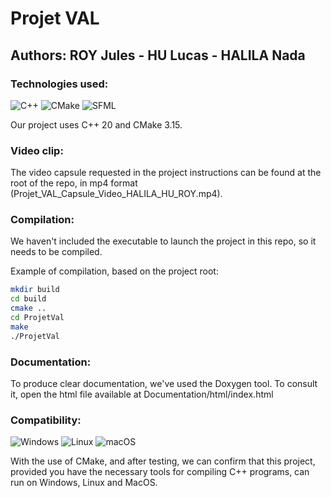# Projet VAL

## Authors: ROY Jules - HU Lucas - HALILA Nada

### Technologies used:

![C++](https://a11ybadges.com/badge?logo=cplusplus) ![CMake](https://a11ybadges.com/badge?logo=cmake) ![SFML](https://a11ybadges.com/badge?logo=sfml)

Our project uses C++ 20 and CMake 3.15.

### Video clip:

The video capsule requested in the project instructions can be found at the root of the repo, in mp4 format (Projet_VAL_Capsule_Video_HALILA_HU_ROY.mp4).

### Compilation:

We haven't included the executable to launch the project in this repo, so it needs to be compiled.

Example of compilation, based on the project root:

```bash
mkdir build
cd build
cmake ..
cd ProjetVal
make
./ProjetVal
```

### Documentation:

To produce clear documentation, we've used the Doxygen tool. To consult it, open the html file available at Documentation/html/index.html

### Compatibility:

![Windows](https://a11ybadges.com/badge?logo=windows) ![Linux](https://a11ybadges.com/badge?logo=linux) ![macOS](https://a11ybadges.com/badge?logo=macos)

With the use of CMake, and after testing, we can confirm that this project, provided you have the necessary tools for compiling C++ programs, can run on Windows, Linux and MacOS.
